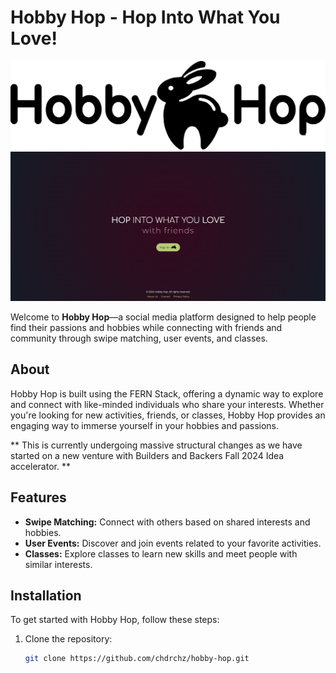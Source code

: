 # Hobby Hop - Hop Into What You Love!

![Hobby Hop Logo](/hobbyhop/src/Assets/HobbyHopRework.svg)
![Hobby Hop Landing](/hobbyhop/src/Assets/screenshot.png)

Welcome to **Hobby Hop**—a social media platform designed to help people find their passions and hobbies while connecting with friends and community through swipe matching, user events, and classes.

## About

Hobby Hop is built using the FERN Stack, offering a dynamic way to explore and connect with like-minded individuals who share your interests. Whether you're looking for new activities, friends, or classes, Hobby Hop provides an engaging way to immerse yourself in your hobbies and passions.

** This is currently undergoing massive structural changes as we have started on a new venture with Builders and Backers Fall 2024 Idea accelerator. ** 

## Features

- **Swipe Matching:** Connect with others based on shared interests and hobbies.
- **User Events:** Discover and join events related to your favorite activities.
- **Classes:** Explore classes to learn new skills and meet people with similar interests.

## Installation

To get started with Hobby Hop, follow these steps:

1. Clone the repository:
   ```bash
   git clone https://github.com/chdrchz/hobby-hop.git
